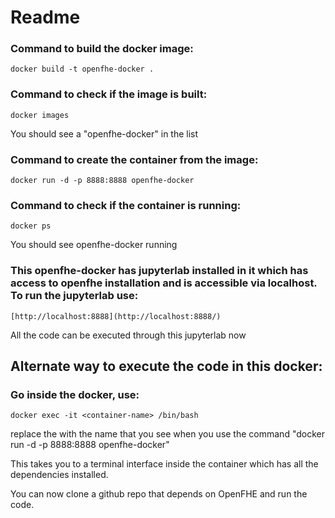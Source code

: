 # Readme

### Command to build the docker image:

```docker
docker build -t openfhe-docker .
```

### Command to check if the image is built:

```docker
docker images
```

You should see a "openfhe-docker" in the list

### Command to create the container from the image:

```docker
docker run -d -p 8888:8888 openfhe-docker
```

### Command to check if the container is running:

```docker
docker ps
```

You should see openfhe-docker running

### This openfhe-docker has jupyterlab installed in it which has access to openfhe installation and is accessible via localhost. To run the jupyterlab use:

```docker
[http://localhost:8888](http://localhost:8888/)
```

All the code can be executed through this jupyterlab now

## Alternate way to execute the code in this docker:

### Go inside the docker, use:

```docker
docker exec -it <container-name> /bin/bash
```

replace the <container-name> with the name that you see when you use the command "docker run -d -p 8888:8888 openfhe-docker"

This takes you to a terminal interface inside the container which has all the dependencies installed.

You can now clone a github repo that depends on OpenFHE and run the code.
